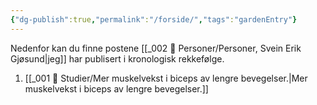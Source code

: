 ```yaml
---
{"dg-publish":true,"permalink":"/forside/","tags":"gardenEntry"}
---
```



Nedenfor kan du finne postene [[_002 👤 Personer/Personer, Svein Erik Gjøsund\|jeg]] har publisert i kronologisk rekkefølge. 

1. [[_001 🥼 Studier/Mer muskelvekst i biceps av lengre bevegelser.\|Mer muskelvekst i biceps av lengre bevegelser.]] 

